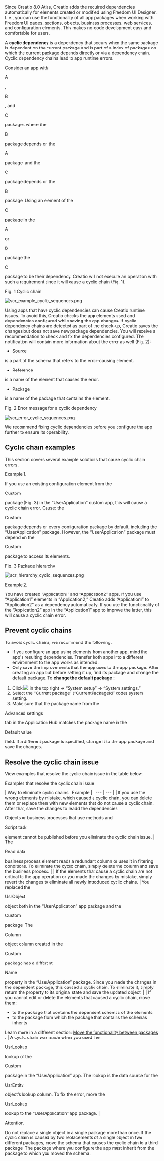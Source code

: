 


 Since Creatio 8.0 Atlas, Creatio adds the required dependencies automatically for elements created or modified using Freedom UI Designer. I. e., you can use the functionality of all app packages when working with Freedom UI pages, sections, objects, business processes, web services, and configuration elements. This makes no-code development easy and comfortable for users.
 



 A
 **cyclic dependency** 
 is a dependency that occurs when the same package is dependent on the current package and is part of a index of packages on which the current package depends directly or via a dependency chain. Cyclic dependency chains lead to app runtime errors.
 



 Consider an app with
 
 A
 
 ,
 
 B
 
 , and
 
 C
 
 packages where the
 
 B
 
 package depends on the
 
 A
 
 package, and the
 
 C
 
 package depends on the
 
 B
 
 package. Using an element of the
 
 C
 
 package in the
 
 A
 
 or
 
 B
 
 package the
 
 C
 
 package to be their dependency. Creatio will not execute an operation with such a requirement since it will cause a cyclic chain (Fig. 1).
 




 Fig. 1 Cyclic chain
 

![scr_example_cyclic_sequences.png](/docs/sites/en/files/images/Platform_basics/cyclic_sequences/scr_example_cyclic_sequences.png)



 Using apps that have cyclic dependencies can cause Creatio runtime issues. To avoid this, Creatio checks the app elements used and dependencies configured while saving the app changes. If cyclic dependency chains are detected as part of the check-up, Creatio saves the changes but does not save new package dependencies. You will receive a recommendation to check and fix the dependencies configured. The notification will contain more information about the error as well (Fig. 2):
 


* Source
 
 is a part of the schema that refers to the error-causing element.
* Reference
 
 is a name of the element that causes the error.
* Package
 
 is a name of the package that contains the element.




 Fig. 2 Error message for a cyclic dependency
 

![scr_error_cyclic_sequences.png](/docs/sites/en/files/images/Platform_basics/cyclic_sequences/scr_error_cyclic_sequences.png)



 We recommend fixing cyclic dependencies before you configure the app further to ensure its operability.
 



 Cyclic chain examples
-----------------------



 This section covers several example solutions that cause cyclic chain errors.
 





 Example 1.
 
 If you use an existing configuration element from the
 
 Custom
 
 package (Fig. 3) in the “UserApplication” custom app, this will cause a cyclic chain error. Cause: the
 
 Custom
 
 package depends on every configuration package by default, including the “UserApplication” package. However, the “UserApplication” package must depend on the
 
 Custom
 
 package to access its elements.
 





 Fig. 3 Package hierarchy
 

![scr_hierarchy_cyclic_sequences.png](/docs/sites/en/files/images/Platform_basics/cyclic_sequences/scr_hierarchy_cyclic_sequences.png)





 Example 2.
 
 You have created “Application1” and “Application2” apps. If you use “Application1” elements in “Application2,” Creatio adds “Application1” to “Application2” as a dependency automatically. If you use the functionality of the “Application2” app in the “Application1” app to improve the latter, this will cause a cyclic chain error.
 




 Prevent cyclic chains
-----------------------



 To avoid cyclic chains, we recommend the following:
 


* If you configure an app using elements from another app, mind the app's resulting dependencies. Transfer both apps into a different environment to the app works as intended.
* Only save the improvements that the app uses to the app package. After creating an app but before setting it up, find its package and change the default package. To
 **change the default package** 
 :


1. Click
 ![](/docs/sites/en/files/images/NoCodePlatform/Manage_Apps/btn_system_designer_8_shell.png)
 in the top right → “System setup” → “System settings.”
2. Select the “Current package” (“CurrentPackageId” code) system setting.
3. Make sure that the package name from the
 
 Advanced settings
 
 tab in the Application Hub matches the package name in the
 
 Default value
 
 field. If a different package is specified, change it to the app package and save the changes.



 Resolve the cyclic chain issue
--------------------------------



 View examples that resolve the cyclic chain issue in the table below.
 




 Examples that resolve the cyclic chain issue
 


| 
 Way to eliminate cyclic chains
  | 
 Example
  |
| --- | --- |
| 
 If you use the wrong elements by mistake, which caused a cyclic chain, you can delete them or replace them with new elements that do not cause a cyclic chain. After that, save the changes to readd the dependencies.
 

 Objects or business processes that use methods and
 
 Script task
 
 element cannot be published before you eliminate the cyclic chain issue.
  | 
 The
 
 Read data
 
 business process element reads a redundant column or uses it in filtering conditions. To eliminate the cyclic chain, simply delete the column and save the business process.
  |
| 
 If the elements that cause a cyclic chain are not critical to the app operation or you made the changes by mistake, simply revert the changes to eliminate all newly introduced cyclic chains.
  | 
 You replaced the
 
 UsrObject
 
 object both in the “UserApplication” app package and the
 
 Custom
 
 package. The
 
 Column
 
 object column created in the
 
 Custom
 
 package has a different
 
 Name
 
 property in the “UserApplication” package. Since you made the changes in the dependent package, this caused a cyclic chain. To eliminate it, simply return the property to its original state and save the updated object.
  |
| 
 If you cannot edit or delete the elements that caused a cyclic chain, move them:
 * to the package that contains the dependent schemas of the elements
* to the package from which the package that contains the schemas inherits


 Learn more in a different section:
 [Move the functionality between packages](https://academy.creatio.com/documents?id=2419&anchor=title-2534-8) 
 .
  | 
 A cyclic chain was made when you used the
 
 UsrLookup
 
 lookup of the
 
 Custom
 
 package in the “UserApplication” app. The lookup is the data source for the
 
 UsrEntity
 
 object’s lookup column. To fix the error, move the
 
 UsrLookup
 
 lookup to the “UserApplication” app package.
  |






 Attention.
 
 Do not replace a single object in a single package more than once. If the cyclic chain is caused by two replacements of a single object in two different packages, move the schema that causes the cyclic chain to a third package. The package where you configure the app must inherit from the package to which you moved the schema.
 





